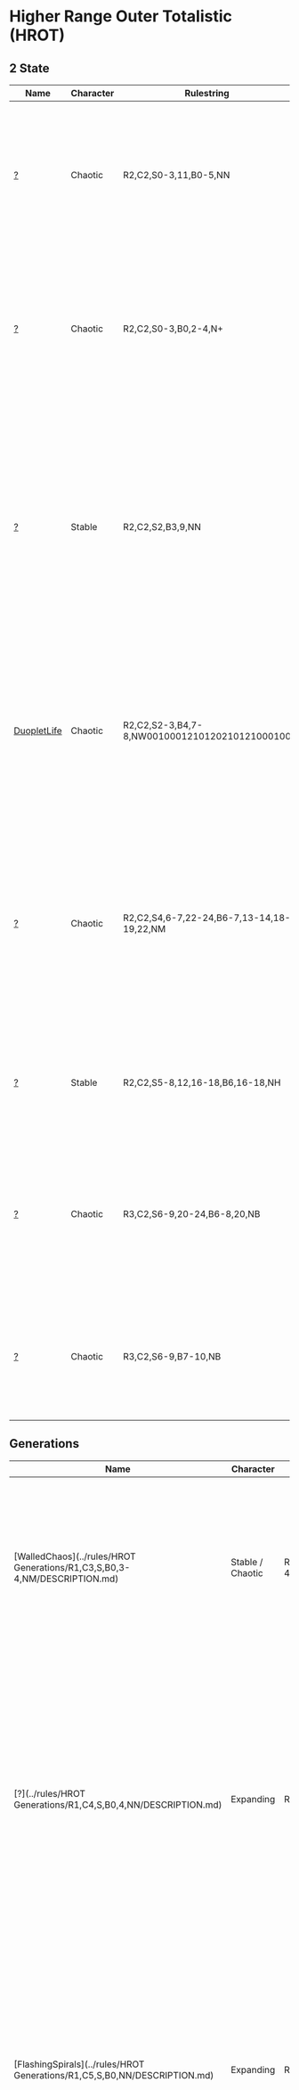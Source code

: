 # Higher Range Outer Totalistic (HROT)

## 2 State

| Name | Character | Rulestring | Description | 
| ------------- | ------------- | ------------- | ------------- |
| [?](../rules/HROT/R2,C2,S0-3,11,B0-5,NN/DESCRIPTION.md) | Chaotic | R2,C2,S0-3,11,B0-5,NN | A chaotic B0 rule that has many high period wacky objects such as the 30c/268o and the P1396 oscillator. Multiple 30c/268o can be combined to form puffers.
| [?](../rules/HROT/R2,C2,S0-3,B0,2-4,N+/DESCRIPTION.md) | Chaotic | R2,C2,S0-3,B0,2-4,N+ | This B0 cross rule has a rotating P264 and wide variety of oscillators formed from interactions of the common sparky P2 and P4 oscillators. There is also a c/34o spaceship.
| [?](../rules/HROT/R2,C2,S2,B3,9,NN/DESCRIPTION.md) | Stable | R2,C2,S2,B3,9,NN | A stable rule that has a variety of natural speeds as well as an (5, 8)c/18 puffer that can be corderised. There is also a common P8 oscillator that looks like a shaker. In addition, there is a common still life that looks like a sideways 8. It is formed from a beehive predecessor.
| [DuopletLife](../rules/HROT/R2,C2,S2-3,B4,7-8,NW0010001210120210121000100/DESCRIPTION.md) | Chaotic | R2,C2,S2-3,B4,7-8,NW0010001210120210121000100 | A weird rule with an overabundance of P2 duoplets. Has some oscillators as well as a 2c/8d, 4c/16d, c/13o spaceships and a 5c/10d duoplet puffer. Can someone corderise the puffer? |
| [?](../rules/HROT/R2,C2,S4,6-7,22-24,B6-7,13-14,18-19,22,NM/DESCRIPTION.md) | Chaotic | R2,C2,S4,6-7,22-24,B6-7,13-14,18-19,22,NM  | An active rule that has a common P38 oscillator and a glide-symmetric 4c/16o. It also has a sparky 4c/27d which has yet to be turned into a rake / puffer. The P38 oscillator can also hassle still lives and form non-trivial oscillators such as the P152. |
| [?](../rules/HROT/R2,C2,S5-8,12,16-18,B6,16-18,NH/DESCRIPTION.md) | Stable | R2,C2,S5-8,12,16-18,B6,16-18,NH | A hexagonal rule with a common 3c/6o and c/2o. There are also a handful of known oscillator periods.
| [?](../rules/HROT/R3,C2,S6-9,20-24,B6-8,20,NB/DESCRIPTION.md) | Chaotic | R3,C2,S6-9,20-24,B6-8,20,NB | An extremely active but not explosive rule. The most common oscilator is a P2 phoenix. There is also a odd-looking P16. There are also a number of photons and 2 c/2d spaceships.
| [?](../rules/HROT/R3,C2,S6-9,B7-10,NB/DESCRIPTION.md) | Chaotic | R3,C2,S6-9,B7-10,NB  | An active checkerboard rule with 2 common photons and common P4 oscillators. Has P1 & P2 photons as well as a 2c/10o spaceship. |

## Generations

| Name | Character | Rulestring | Description | 
| ------------- | ------------- | ------------- | ------------- |
| [WalledChaos](../rules/HROT Generations/R1,C3,S,B0,3-4,NM/DESCRIPTION.md) | Stable / Chaotic | R1,C3,S,B0,3-4,NM | A stable / chaotic B0 generation that walls itself up. As the pattern evolves, walls tend to form around the main pattern and prevent its expansion. Oscillators of various periods have been found.
| [?](../rules/HROT Generations/R1,C4,S,B0,4,NN/DESCRIPTION.md) | Expanding | R1,C4,S,B0,4,NN | This rule exhibits complex and interesting behaviour. Checkerboard agars tend to be formed and most patterns exist in the checkerboard agars. Spaceships (namely P1 photons) form in the checkerboard agar and expand it when they collide with its edges. Wickstretchers are also common.
| [FlashingSpirals](../rules/HROT Generations/R1,C5,S,B0,NN/DESCRIPTION.md) | Expanding | R1,C5,S,B0,NN | A B0 generations rule that has spiral generators similar to that in many normal generations rule but they *FLASH* and they are slower due to the strobing background. "that looks like regular generations spiral generators but more seizureé epileptique" - Saka
| [CheckerboardPedestrainLife](../rules/HROT Generations/R2,C5,S2-3,B3,8,NB/DESCRIPTION.md) | Chaotic | R2,C5,S2-3,B3,8,NB | A checkerboard rule with a variety of speeds including 7c/171o, (1, 7)c/14 and a common photon. There is also a diagonal rake and orthogonal puffer. The latter can be corderised to form a P24 photon. In addition, a handful of oscillator periods have been found with the most common being the rotating P24.
| [?](../rules/HROT Generations/R2,C6,S2,5-9,B3-4,10,NN/DESCRIPTION.md) | Explosive | R2,C6,S2,5-9,B3-4,10,NN | An explosive generations rule that has similar dynamics to star wars. However, unlike Star Wars, in this rule, stable circuitry is hard to construct. Most ships move at lightspeed. There is also a common c/2o ship and a 2c/4d ship.
| [?](../rules/HROT Generations/R3,C5,S6-10,B4,10,N2/DESCRIPTION.md) | Stable | R3,C5,S6-10,B4,10,N2 | A stable rule that has a common (28, 16)c/38 and c/1d. There is also a P30 oscillator.

## Extended Generations

| Name | Character | Rulestring | Description | 
| ------------- | ------------- | ------------- | ------------- |
[?](../rules/HROT Extended Generations/R2,B3,8,10-12,S1-2,10,G0-1-1-3,NN/DESCRIPTION.md) | Chaotic | R2,B3,8,10-12,S1-2,10,G0-1-1-3,NN | A very active rule with a common glide-symmetric 8c/28o that moves from right to left to right.
[efiL8draobrekcehC](../rules/HROT Extended Generations/R2,B3,S2,3,8,G0-1-1,NB/DESCRIPTION.md) | Stable | R2,B3,S2,3,8,G0-1-1,NB | A stable snoitreneg rule with common P4 oscillators and a c/2o. Still lives exist although they are fairly uncommon. The P4 oscillator can eat the c/2o and the c/2o can pass through the P4 destroying it. In fact, any oscillator and spaceship pair that each have consist of only one state and have opposite states are able to destroy the other without being affected.
[?](../rules/HROT Extended Generations/R2,B4,16,21,S8,10-19,G0-1-1,NM/DESCRIPTION.md) | Stable | R2,B4,16,21,S8,10-19,G0-1-1,NM | This is a reverse generations variant of the rule Pigs. It has a failed replicator as well as a 32c/96o linear replicator. In addition, there are many high period oscillators.

## Deficient Rules


## Integer Rules

| Name | Character | Rulestring | Description | 
| ------------- | ------------- | ------------- | ------------- |
| [IntegerLife](../rules/Integer HROT/R1,I8,S2-3,B3,NM/DESCRIPTION.md) | Chaotic | R1,I8,S2-3,B3,NM | A chaotic rule by Mark Niemiec. All patterns in Life work excluding those involving B6. Other than the glider and the xWSS, this rule also has a natural 2c/6o, c/3o and 3/11o. There is also a natural backrake and a gun has been constructed. This collection excludes Life patterns.
| [?](../rules/Integer HROT/R2,I5,S2-3,B3,N+/DESCRIPTION.md) | Chaotic | R2,I5,S2-3,B3,N+ | B3 cross rules typically cannot escape their bounding box but this does not apply to integer rules. The rule has 4 natural speeds namely c/2o, c/4d, c/13o and c/22o.